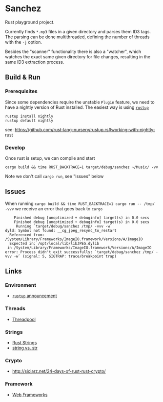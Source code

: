# Sanchez

Rust playground project.

Currently finds `*.mp3` files in a given directory and parses them ID3 tags. The
parsing can be done multithreaded, defining the number of threads with the `-j`
option.

Besides the "scanner" functionality there is also a "watcher", which watches the
exact same given directory for file changes, resulting in the same ID3 extraction
process.

## Build & Run

### Prerequisites
Since some dependencies require the unstable `Plugin` feature, we need to have
a nightly version of Rust installed. The easiest way is using
[`rustup`](https://www.rustup.rs/)

```
rustup install nightly
rustup default nightly
```

see: https://github.com/rust-lang-nursery/rustup.rs#working-with-nightly-rust

### Develop
Once rust is setup, we can compile and start

```
cargo build && time RUST_BACKTRACE=1 target/debug/sanchez ~/Music/ -vv
```

Note we don't call `cargo run`, see "Issues" below


## Issues

When running `cargo build && time RUST_BACKTRACE=1 cargo run -- /tmp/  -vvv`
we receive an error that goes back to `cargo`
```
    Finished debug [unoptimized + debuginfo] target(s) in 0.0 secs
    Finished debug [unoptimized + debuginfo] target(s) in 0.0 secs
     Running `target/debug/sanchez /tmp/ -vvv -w`
dyld: Symbol not found: __cg_jpeg_resync_to_restart
  Referenced from: /System/Library/Frameworks/ImageIO.framework/Versions/A/ImageIO
  Expected in: /opt/local/lib/libJPEG.dylib
 in /System/Library/Frameworks/ImageIO.framework/Versions/A/ImageIO
error: Process didn't exit successfully: `target/debug/sanchez /tmp/ -vvv -w` (signal: 5, SIGTRAP: trace/breakpoint trap)
```

## Links

### Environment

- [`rustup` announcement](https://blog.rust-lang.org/2016/05/13/rustup.html)

### Threads

- [Threadpool](https://frewsxcv.github.io/rust-threadpool/threadpool/index.html)

### Strings

- [Rust Strings](http://www.steveklabnik.com/rust-issue-17340/)
- [string vs. str](http://hermanradtke.com/2015/05/03/string-vs-str-in-rust-functions.html)

### Crypto

- http://siciarz.net/24-days-of-rust-rust-crypto/

### Framework

- [Web Frameworks](https://github.com/flosse/rust-web-framework-comparison)

